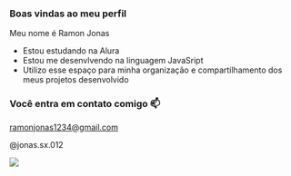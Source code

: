 ### Boas vindas ao meu perfil

Meu nome é Ramon Jonas

- Estou estudando na Alura
- Estou me desenvlvendo na linguagem JavaSript
- Utilizo esse espaço para minha organização e compartilhamento dos meus projetos desenvolvido

### Você entra em contato comigo 📫

ramonjonas1234@gmail.com

@jonas.sx.012

![](https://media1.tenor.com/m/opEBWw0uddoAAAAC/umm.gif)
